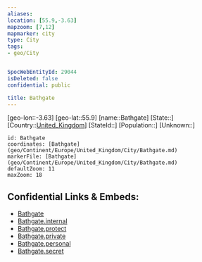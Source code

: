 ```yaml
---
aliases: 
location: [55.9,-3.63]
mapzoom: [7,12] 
mapmarker: city 
type: City
tags:
- geo/City


SpocWebEntityId: 29044
isDeleted: false
confidential: public

title: Bathgate
---
```

[geo-lon::-3.63]
[geo-lat::55.9]
[name::Bathgate]
[State::]
[Country::[United_Kingdom](geo/Continent/Europe/United_Kingdom.md)]
[StateId::]
[Population::]
[Unknown::]


```leaflet
id: Bathgate
coordinates: [Bathgate](geo/Continent/Europe/United_Kingdom/City/Bathgate.md)
markerFile: [Bathgate](geo/Continent/Europe/United_Kingdom/City/Bathgate.md)
defaultZoom: 11 
maxZoom: 18
```


## Confidential Links & Embeds: 
- [Bathgate](../../../../../../_public/geo/Continent/Europe/United_Kingdom/City/Bathgate.md) 
- [Bathgate.internal](../../../../../../_internal/geo/Continent/Europe/United_Kingdom/City/Bathgate.internal.md) 
- [Bathgate.protect](../../../../../../_protect/geo/Continent/Europe/United_Kingdom/City/Bathgate.protect.md) 
- [Bathgate.private](../../../../../../_private/geo/Continent/Europe/United_Kingdom/City/Bathgate.private.md) 
- [Bathgate.personal](../../../../../../_personal/geo/Continent/Europe/United_Kingdom/City/Bathgate.personal.md) 
- [Bathgate.secret](../../../../../../_secret/geo/Continent/Europe/United_Kingdom/City/Bathgate.secret.md) 
